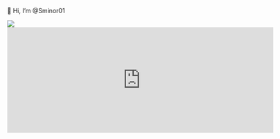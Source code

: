 👋 Hi, I’m @Sminor01

<img src = "https://www.codewars.com/users/Sminor01/badges/large">
<div>
  <iframe frameborder="0" allow="clipboard-write" 
    style="border:none;width:614px;height:244px;" width="614" height="244" 
    src="https://music.yandex.ru/iframe/album/5954873/track/48596137">Слушайте 
    <a href="https://music.yandex.ru/album/5954873/track/48596137">Волга</a> — 
    <a href="https://music.yandex.ru/artist/165162">Ноггано</a> 
    на Яндекс Музыке
  </iframe>
</div>
